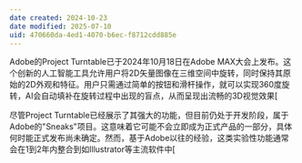 ```yaml
---
date created: 2024-10-23
date modified: 2025-07-10
uid: 470660da-4ed1-4070-b6ec-f8712cdd885e
---
```


Adobe的Project Turntable已于2024年10月18日在Adobe MAX大会上发布。这个创新的人工智能工具允许用户将2D矢量图像在三维空间中旋转，同时保持其原始的2D外观和特征。用户只需通过简单的按钮和滑杆操作，就可以实现360度旋转，AI会自动填补在旋转过程中出现的盲点，从而呈现出流畅的3D视觉效果[

尽管Project Turntable已经展示了其强大的功能，但目前仍处于开发阶段，属于Adobe的"Sneaks"项目。这意味着它可能不会立即成为正式产品的一部分，具体何时能正式发布尚未确定。然而，基于Adobe以往的经验，这类实验性功能通常会在1到2年内整合到如Illustrator等主流软件中[
